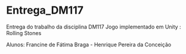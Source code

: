 # Entrega_DM117

Entrega do trabalho da disciplina DM117
Jogo implementado em Unity : Rolling Stones

Alunos: Francine de Fátima Braga - 
        Henrique Pereira da Conceição
